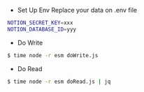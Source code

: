 - Set Up Env
  Replace your data on .env file

```bash
NOTION_SECRET_KEY=xxx
NOTION_DATABASE_ID=yyy
```

- Do Write

```bash
$ time node -r esm doWrite.js
```

- Do Read

```bash
$ time node -r esm doRead.js | jq
```